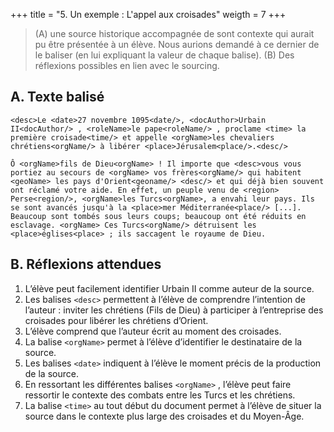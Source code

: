 +++
title = "5. Un exemple : L'appel aux croisades"
weigth = 7
+++

> (A) une source historique accompagnée de sont contexte qui aurait pu être présentée à un élève. Nous aurions demandé à ce dernier de le baliser (en lui expliquant la valeur de chaque balise). (B) Des réflexions possibles en lien avec le sourcing.

## A. Texte balisé

```
<desc>Le <date>27 novembre 1095<date/>, <docAuthor>Urbain II<docAuthor/> , <roleName>le pape<roleName/> , proclame <time> la première croisade<time/> et appelle <orgName>les chevaliers chrétiens<orgName/> à libérer <place>Jérusalem<place/>.<desc/> 

Ô <orgName>fils de Dieu<orgName> ! Il importe que <desc>vous vous portiez au secours de <orgName> vos frères<orgName/> qui habitent <geoName> les pays d'Orient<geoname/> <desc/> et qui déjà bien souvent ont réclamé votre aide. En effet, un peuple venu de <region> Perse<region/>, <orgName>les Turcs<orgName>, a envahi leur pays. Ils se sont avancés jusqu'à la <place>mer Méditerranée<place/> [...]. Beaucoup sont tombés sous leurs coups; beaucoup ont été réduits en esclavage. <orgName> Ces Turcs<orgName/> détruisent les <place>églises<place> ; ils saccagent le royaume de Dieu.
```

## B. Réflexions attendues

1. L’élève peut facilement identifier Urbain II comme auteur de la source. 
2. Les balises ```<desc>``` permettent à l’élève de comprendre l’intention de l’auteur : inviter les chrétiens (Fils de Dieu) à participer à l’entreprise des croisades pour libérer les chrétiens d’Orient.
3. L’élève comprend que l’auteur écrit au moment des croisades.
4. La balise ```<orgName>``` permet à l’élève d’identifier le destinataire de la source.
5. Les balises ```<date>``` indiquent à l’élève le moment précis de la production de la source.
6. En ressortant les différentes balises ```<orgName>``` , l’élève peut faire ressortir le contexte des combats entre les Turcs et les chrétiens.
7. La balise ```<time>``` au tout début du document permet à l’élève de situer la source dans le contexte plus large des croisades et du
Moyen-Âge.
